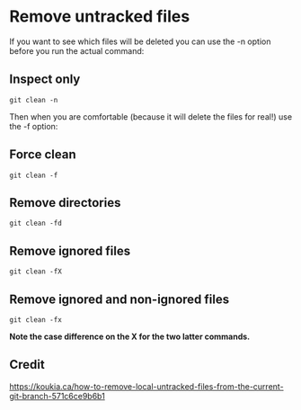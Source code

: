 # Remove untracked files

If you want to see which files will be deleted you can use the -n option before you run the actual command:

## Inspect only

```
git clean -n
```

Then when you are comfortable (because it will delete the files for real!) use the -f option:

## Force clean

```
git clean -f
```


## Remove directories

```
git clean -fd
```

## Remove ignored files

```
git clean -fX
```

## Remove ignored and non-ignored files
 
```
git clean -fx
```

**Note the case difference on the X for the two latter commands.**

## Credit

https://koukia.ca/how-to-remove-local-untracked-files-from-the-current-git-branch-571c6ce9b6b1

